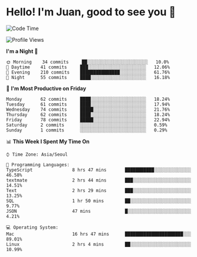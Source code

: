 # Hello! I'm Juan, good to see you 👋

<!--
**Y-k-Y/Y-k-Y** is a ✨ _special_ ✨ repository because its `README.md` (this file) appears on your GitHub profile.

Here are some ideas to get you started:

- 🔭 I’m currently working on ...
- 🌱 I’m currently learning ...
- 👯 I’m looking to collaborate on ...
- 🤔 I’m looking for help with ...
- 💬 Ask me about ...
- 📫 How to reach me: ...
- 😄 Pronouns: ...
- ⚡ Fun fact: ...
-->
<!--
![Profile views](https://gpvc.arturio.dev/Y-k-Y)

[![Omid Nikrah StackOverflow](https://github-readme-stackoverflow.vercel.app/?userID=9517076)](https://stackoverflow.com/users/9517076/i-have-10-fingers)
-->

<!--START_SECTION:waka-->
![Code Time](http://img.shields.io/badge/Code%20Time-441%20hrs%208%20mins-blue)

![Profile Views](http://img.shields.io/badge/Profile%20Views-0-blue)

**I'm a Night 🦉** 

```text
🌞 Morning    34 commits     ██░░░░░░░░░░░░░░░░░░░░░░░   10.0% 
🌆 Daytime    41 commits     ███░░░░░░░░░░░░░░░░░░░░░░   12.06% 
🌃 Evening    210 commits    ███████████████░░░░░░░░░░   61.76% 
🌙 Night      55 commits     ████░░░░░░░░░░░░░░░░░░░░░   16.18%

```
📅 **I'm Most Productive on Friday** 

```text
Monday       62 commits     ████░░░░░░░░░░░░░░░░░░░░░   18.24% 
Tuesday      61 commits     ████░░░░░░░░░░░░░░░░░░░░░   17.94% 
Wednesday    74 commits     █████░░░░░░░░░░░░░░░░░░░░   21.76% 
Thursday     62 commits     ████░░░░░░░░░░░░░░░░░░░░░   18.24% 
Friday       78 commits     █████░░░░░░░░░░░░░░░░░░░░   22.94% 
Saturday     2 commits      ░░░░░░░░░░░░░░░░░░░░░░░░░   0.59% 
Sunday       1 commits      ░░░░░░░░░░░░░░░░░░░░░░░░░   0.29%

```


📊 **This Week I Spent My Time On** 

```text
⌚︎ Time Zone: Asia/Seoul

💬 Programming Languages: 
TypeScript               8 hrs 47 mins       ███████████░░░░░░░░░░░░░░   46.58% 
textmate                 2 hrs 44 mins       ███░░░░░░░░░░░░░░░░░░░░░░   14.51% 
Text                     2 hrs 29 mins       ███░░░░░░░░░░░░░░░░░░░░░░   13.25% 
SQL                      1 hr 50 mins        ██░░░░░░░░░░░░░░░░░░░░░░░   9.77% 
JSON                     47 mins             █░░░░░░░░░░░░░░░░░░░░░░░░   4.21%

💻 Operating System: 
Mac                      16 hrs 47 mins      ██████████████████████░░░   89.01% 
Linux                    2 hrs 4 mins        ██░░░░░░░░░░░░░░░░░░░░░░░   10.99%

```


<!--END_SECTION:waka-->
